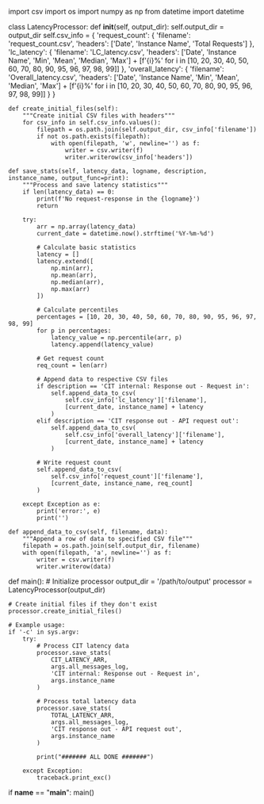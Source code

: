 
import csv
import os
import numpy as np
from datetime import datetime

class LatencyProcessor:
    def __init__(self, output_dir):
        self.output_dir = output_dir
        self.csv_info = {
            'request_count': {
                'filename': 'request_count.csv',
                'headers': ['Date', 'Instance Name', 'Total Requests']
            },
            'lc_latency': {
                'filename': 'LC_latency.csv',
                'headers': ['Date', 'Instance Name', 'Min', 'Mean', 'Median', 'Max'] + 
                          [f'{i}%' for i in [10, 20, 30, 40, 50, 60, 70, 80, 90, 95, 96, 97, 98, 99]]
            },
            'overall_latency': {
                'filename': 'Overall_latency.csv',
                'headers': ['Date', 'Instance Name', 'Min', 'Mean', 'Median', 'Max'] + 
                          [f'{i}%' for i in [10, 20, 30, 40, 50, 60, 70, 80, 90, 95, 96, 97, 98, 99]]
            }
        }

    def create_initial_files(self):
        """Create initial CSV files with headers"""
        for csv_info in self.csv_info.values():
            filepath = os.path.join(self.output_dir, csv_info['filename'])
            if not os.path.exists(filepath):
                with open(filepath, 'w', newline='') as f:
                    writer = csv.writer(f)
                    writer.writerow(csv_info['headers'])

    def save_stats(self, latency_data, logname, description, instance_name, output_func=print):
        """Process and save latency statistics"""
        if len(latency_data) == 0:
            print(f'No request-response in the {logname}')
            return

        try:
            arr = np.array(latency_data)
            current_date = datetime.now().strftime('%Y-%m-%d')
            
            # Calculate basic statistics
            latency = []
            latency.extend([
                np.min(arr),
                np.mean(arr),
                np.median(arr),
                np.max(arr)
            ])

            # Calculate percentiles
            percentages = [10, 20, 30, 40, 50, 60, 70, 80, 90, 95, 96, 97, 98, 99]
            for p in percentages:
                latency_value = np.percentile(arr, p)
                latency.append(latency_value)

            # Get request count
            req_count = len(arr)

            # Append data to respective CSV files
            if description == 'CIT internal: Response out - Request in':
                self.append_data_to_csv(
                    self.csv_info['lc_latency']['filename'],
                    [current_date, instance_name] + latency
                )
            elif description == 'CIT response out - API request out':
                self.append_data_to_csv(
                    self.csv_info['overall_latency']['filename'],
                    [current_date, instance_name] + latency
                )
            
            # Write request count
            self.append_data_to_csv(
                self.csv_info['request_count']['filename'],
                [current_date, instance_name, req_count]
            )

        except Exception as e:
            print('error:', e)
            print('')

    def append_data_to_csv(self, filename, data):
        """Append a row of data to specified CSV file"""
        filepath = os.path.join(self.output_dir, filename)
        with open(filepath, 'a', newline='') as f:
            writer = csv.writer(f)
            writer.writerow(data)

def main():
    # Initialize processor
    output_dir = '/path/to/output'
    processor = LatencyProcessor(output_dir)
    
    # Create initial files if they don't exist
    processor.create_initial_files()
    
    # Example usage:
    if '-c' in sys.argv:
        try:
            # Process CIT latency data
            processor.save_stats(
                CIT_LATENCY_ARR, 
                args.all_messages_log, 
                'CIT internal: Response out - Request in',
                args.instance_name
            )
            
            # Process total latency data
            processor.save_stats(
                TOTAL_LATENCY_ARR, 
                args.all_messages_log, 
                'CIT response out - API request out',
                args.instance_name
            )
            
            print("####### ALL DONE #######")
            
        except Exception:
            traceback.print_exc()

if __name__ == "__main__":
    main()
